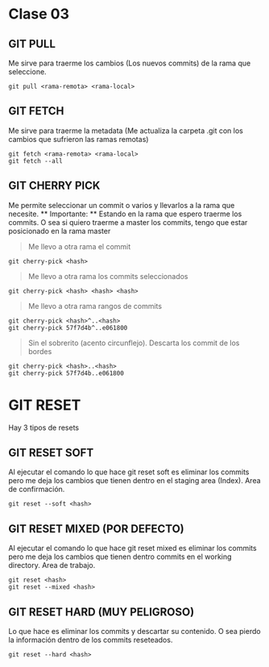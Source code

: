 # Clase 03

## GIT PULL
Me sirve para traerme los cambios (Los nuevos commits) de la rama que seleccione.

    git pull <rama-remota> <rama-local>

## GIT FETCH
Me sirve para traerme la metadata (Me actualiza la carpeta .git con los cambios que sufrieron las ramas remotas)

    git fetch <rama-remota> <rama-local>
    git fetch --all

## GIT CHERRY PICK
Me permite seleccionar un commit o varios y llevarlos a la rama que necesite.
** Importante: ** Estando en la rama que espero traerme los commits. O sea si quiero traerme a master los commits, tengo que estar posicionado en la rama master

> Me llevo a otra rama el commit 

    git cherry-pick <hash>

> Me llevo a otra rama los commits seleccionados

    git cherry-pick <hash> <hash> <hash>

> Me llevo a otra rama rangos de commits

    git cherry-pick <hash>^..<hash>
    git cherry-pick 57f7d4b^..e061800

> Sin el sobrerito (acento circunflejo). Descarta los commit de los bordes

    git cherry-pick <hash>..<hash>
    git cherry-pick 57f7d4b..e061800

# GIT RESET

Hay 3 tipos de resets

## GIT RESET SOFT
Al ejecutar el comando lo que hace git reset soft es eliminar los commits pero me deja los cambios que tienen dentro en el staging area (Index). Area de confirmación.

    git reset --soft <hash>

## GIT RESET MIXED (POR DEFECTO)
Al ejecutar el comando lo que hace git reset mixed es eliminar los commits pero me deja los cambios que tienen dentro commits en el working directory. Area de trabajo.

    git reset <hash>
    git reset --mixed <hash>

## GIT RESET HARD (MUY PELIGROSO)
Lo que hace es eliminar los commits y descartar su contenido. O sea pierdo la información dentro de los commits reseteados.

    git reset --hard <hash>

